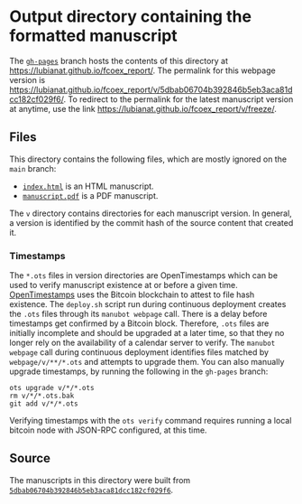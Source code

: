 # Output directory containing the formatted manuscript

The [`gh-pages`](https://github.com/lubianat/fcoex_report/tree/gh-pages) branch hosts the contents of this directory at <https://lubianat.github.io/fcoex_report/>.
The permalink for this webpage version is <https://lubianat.github.io/fcoex_report/v/5dbab06704b392846b5eb3aca81dcc182cf029f6/>.
To redirect to the permalink for the latest manuscript version at anytime, use the link <https://lubianat.github.io/fcoex_report/v/freeze/>.

## Files

This directory contains the following files, which are mostly ignored on the `main` branch:

+ [`index.html`](index.html) is an HTML manuscript.
+ [`manuscript.pdf`](manuscript.pdf) is a PDF manuscript.

The `v` directory contains directories for each manuscript version.
In general, a version is identified by the commit hash of the source content that created it.

### Timestamps

The `*.ots` files in version directories are OpenTimestamps which can be used to verify manuscript existence at or before a given time.
[OpenTimestamps](https://opentimestamps.org/) uses the Bitcoin blockchain to attest to file hash existence.
The `deploy.sh` script run during continuous deployment creates the `.ots` files through its `manubot webpage` call.
There is a delay before timestamps get confirmed by a Bitcoin block.
Therefore, `.ots` files are initially incomplete and should be upgraded at a later time, so that they no longer rely on the availability of a calendar server to verify.
The `manubot webpage` call during continuous deployment identifies files matched by `webpage/v/**/*.ots` and attempts to upgrade them.
You can also manually upgrade timestamps, by running the following in the `gh-pages` branch:

```shell
ots upgrade v/*/*.ots
rm v/*/*.ots.bak
git add v/*/*.ots
```

Verifying timestamps with the `ots verify` command requires running a local bitcoin node with JSON-RPC configured, at this time.

## Source

The manuscripts in this directory were built from
[`5dbab06704b392846b5eb3aca81dcc182cf029f6`](https://github.com/lubianat/fcoex_report/commit/5dbab06704b392846b5eb3aca81dcc182cf029f6).
